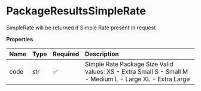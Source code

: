 # PackageResultsSimpleRate

SimpleRate will be returned if Simple Rate present in request

**Properties**

| Name | Type | Required | Description                                                                                             |
| :--- | :--- | :------- | :------------------------------------------------------------------------------------------------------ |
| code | str  | ✅       | Simple Rate Package Size Valid values: XS - Extra Small S - Small M - Medium L - Large XL - Extra Large |

<!-- This file was generated by liblab | https://liblab.com/ -->
